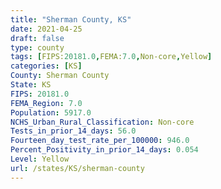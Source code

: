 ```yaml
---
title: "Sherman County, KS"
date: 2021-04-25
draft: false
type: county
tags: [FIPS:20181.0,FEMA:7.0,Non-core,Yellow]
categories: [KS]
County: Sherman County
State: KS
FIPS: 20181.0
FEMA_Region: 7.0
Population: 5917.0
NCHS_Urban_Rural_Classification: Non-core
Tests_in_prior_14_days: 56.0
Fourteen_day_test_rate_per_100000: 946.0
Percent_Positivity_in_prior_14_days: 0.054
Level: Yellow
url: /states/KS/sherman-county
---
```



